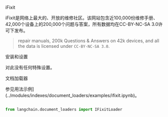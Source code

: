 iFixit


iFixit是网络上最大的、开放的维修社区。该网站包含近100,000份维修手册、42,000个设备上的200,000个问题与答案，所有数据均在CC-BY-NC-SA 3.0许可下发布。
> repair manuals, 200k Questions & Answers on 42k devices, and all the data is licensed under `CC-BY-NC-SA 3.0`.



安装和设置


对此没有任何特殊设置。


文档加载器


参见用法示例](../modules/indexes/document_loaders/examples/ifixit.ipynb)。


```python

from langchain.document_loaders import IFixitLoader

```

